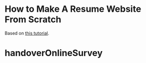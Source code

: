 How to Make A Resume Website From Scratch
=========
Based on [this tutorial](https://medium.com/p/991845147ec).
# handoverOnlineSurvey
